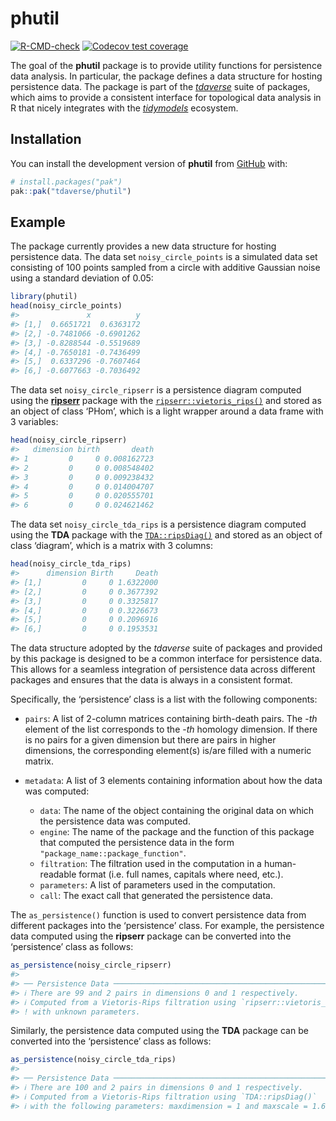 
<!-- README.md is generated from README.Rmd. Please edit that file -->

# phutil

<!-- badges: start -->

[![R-CMD-check](https://github.com/tdaverse/phutil/actions/workflows/R-CMD-check.yaml/badge.svg)](https://github.com/tdaverse/phutil/actions/workflows/R-CMD-check.yaml)
[![Codecov test
coverage](https://codecov.io/gh/tdaverse/phutil/graph/badge.svg)](https://app.codecov.io/gh/tdaverse/phutil)
<!-- badges: end -->

The goal of the **phutil** package is to provide utility functions for
persistence data analysis. In particular, the package defines a data
structure for hosting persistence data. The package is part of the
[*tdaverse*](https://github.com/tdaverse) suite of packages, which aims
to provide a consistent interface for topological data analysis in R
that nicely integrates with the
[*tidymodels*](https://www.tidymodels.org) ecosystem.

## Installation

You can install the development version of **phutil** from
[GitHub](https://github.com/) with:

``` r
# install.packages("pak")
pak::pak("tdaverse/phutil")
```

## Example

The package currently provides a new data structure for hosting
persistence data. The data set `noisy_circle_points` is a simulated data
set consisting of 100 points sampled from a circle with additive
Gaussian noise using a standard deviation of $0.05$:

``` r
library(phutil)
head(noisy_circle_points)
#>               x          y
#> [1,]  0.6651721  0.6363172
#> [2,] -0.7481066 -0.6901262
#> [3,] -0.8288544 -0.5519689
#> [4,] -0.7650181 -0.7436499
#> [5,]  0.6337296 -0.7607464
#> [6,] -0.6077663 -0.7036492
```

The data set `noisy_circle_ripserr` is a persistence diagram computed
using the [**ripserr**](https://tdaverse.github.io/ripserr/) package
with the
[`ripserr::vietoris_rips()`](https://tdaverse.github.io/ripserr/reference/vietoris_rips.html)
and stored as an object of class ‘PHom’, which is a light wrapper around
a data frame with 3 variables:

``` r
head(noisy_circle_ripserr)
#>   dimension birth       death
#> 1         0     0 0.008162723
#> 2         0     0 0.008548402
#> 3         0     0 0.009238432
#> 4         0     0 0.014004707
#> 5         0     0 0.020555701
#> 6         0     0 0.024621462
```

The data set `noisy_circle_tda_rips` is a persistence diagram computed
using the **TDA** package with the
[`TDA::ripsDiag()`](https://www.rdocumentation.org/packages/TDA/versions/1.9.1/topics/ripsDiag)
and stored as an object of class ‘diagram’, which is a matrix with 3
columns:

``` r
head(noisy_circle_tda_rips)
#>      dimension Birth     Death
#> [1,]         0     0 1.6322000
#> [2,]         0     0 0.3677392
#> [3,]         0     0 0.3325817
#> [4,]         0     0 0.3226673
#> [5,]         0     0 0.2096916
#> [6,]         0     0 0.1953531
```

The data structure adopted by the *tdaverse* suite of packages and
provided by this package is designed to be a common interface for
persistence data. This allows for a seamless integration of persistence
data across different packages and ensures that the data is always in a
consistent format.

Specifically, the ‘persistence’ class is a list with the following
components:

- `pairs`: A list of 2-column matrices containing birth-death pairs. The
  -*th* element of the list corresponds to the -*th* homology dimension.
  If there is no pairs for a given dimension but there are pairs in
  higher dimensions, the corresponding element(s) is/are filled with a
  numeric matrix.

- `metadata`: A list of 3 elements containing information about how the
  data was computed:

  - `data`: The name of the object containing the original data on which
    the persistence data was computed.
  - `engine`: The name of the package and the function of this package
    that computed the persistence data in the form
    `"package_name::package_function"`.
  - `filtration`: The filtration used in the computation in a
    human-readable format (i.e. full names, capitals where need, etc.).
  - `parameters`: A list of parameters used in the computation.
  - `call`: The exact call that generated the persistence data.

The `as_persistence()` function is used to convert persistence data from
different packages into the ‘persistence’ class. For example, the
persistence data computed using the **ripserr** package can be converted
into the ‘persistence’ class as follows:

``` r
as_persistence(noisy_circle_ripserr)
#> 
#> ── Persistence Data ────────────────────────────────────────────────────────────
#> ℹ There are 99 and 2 pairs in dimensions 0 and 1 respectively.
#> ℹ Computed from a Vietoris-Rips filtration using `ripserr::vietoris_rips()`
#> ! with unknown parameters.
```

Similarly, the persistence data computed using the **TDA** package can
be converted into the ‘persistence’ class as follows:

``` r
as_persistence(noisy_circle_tda_rips)
#> 
#> ── Persistence Data ────────────────────────────────────────────────────────────
#> ℹ There are 100 and 2 pairs in dimensions 0 and 1 respectively.
#> ℹ Computed from a Vietoris-Rips filtration using `TDA::ripsDiag()`
#> ℹ with the following parameters: maxdimension = 1 and maxscale = 1.6322.
```

